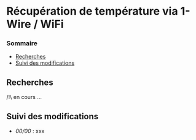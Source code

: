 # Récupération de température via 1-Wire / WiFi

### Sommaire

- [Recherches](#recherches)
- [Suivi des modifications](#suivi-des-modifications)

## Recherches

/!\ en cours ...

## Suivi des modifications

- *00/00* : xxx
